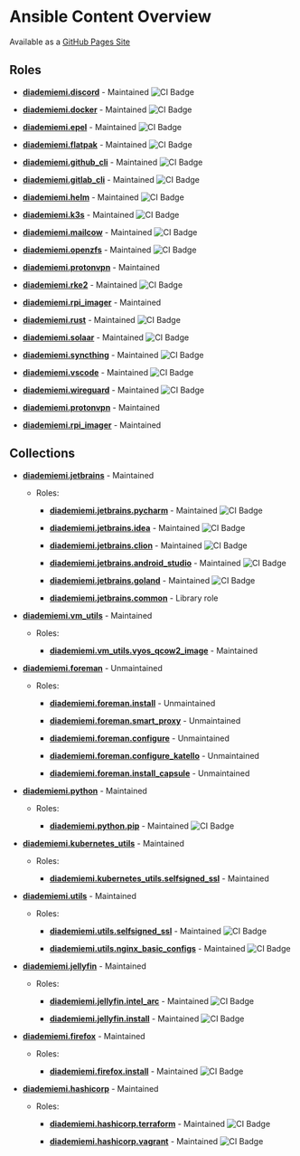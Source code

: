 # Ansible Content Overview

Available as a [GitHub Pages Site](https://diademiemi.github.io/ansible-content/)

## Roles

- [**diademiemi.discord**](https://github.com/diademiemi/ansible_role_discord) - Maintained  ![CI Badge](https://github.com/diademiemi/ansible_role_discord/actions/workflows/molecule.yml/badge.svg)

- [**diademiemi.docker**](https://github.com/diademiemi/ansible_role_docker) - Maintained  ![CI Badge](https://github.com/diademiemi/ansible_role_docker/actions/workflows/molecule.yml/badge.svg)

- [**diademiemi.epel**](https://github.com/diademiemi/ansible_role_epel) - Maintained  ![CI Badge](https://github.com/diademiemi/ansible_role_epel/actions/workflows/molecule.yml/badge.svg)

- [**diademiemi.flatpak**](https://github.com/diademiemi/ansible_role_flatpak) - Maintained  ![CI Badge](https://github.com/diademiemi/ansible_role_flatpak/actions/workflows/molecule.yml/badge.svg)

- [**diademiemi.github_cli**](https://github.com/diademiemi/ansible_role_github_cli) - Maintained  ![CI Badge](https://github.com/diademiemi/ansible_role_github_cli/actions/workflows/molecule.yml/badge.svg)

- [**diademiemi.gitlab_cli**](https://github.com/diademiemi/ansible_role_gitlab_cli) - Maintained  ![CI Badge](https://github.com/diademiemi/ansible_role_gitlab_cli/actions/workflows/molecule.yml/badge.svg)

- [**diademiemi.helm**](https://github.com/diademiemi/ansible_role_helm) - Maintained  ![CI Badge](https://github.com/diademiemi/ansible_role_helm/actions/workflows/molecule.yml/badge.svg)

- [**diademiemi.k3s**](https://github.com/diademiemi/ansible_role_k3s) - Maintained  ![CI Badge](https://github.com/diademiemi/ansible_role_k3s/actions/workflows/molecule.yml/badge.svg)

- [**diademiemi.mailcow**](https://github.com/diademiemi/ansible_role_mailcow) - Maintained  ![CI Badge](https://github.com/diademiemi/ansible_role_mailcow/actions/workflows/molecule.yml/badge.svg)

- [**diademiemi.openzfs**](https://github.com/diademiemi/ansible_role_openzfs) - Maintained  ![CI Badge](https://github.com/diademiemi/ansible_role_openzfs/actions/workflows/molecule.yml/badge.svg)

- [**diademiemi.protonvpn**](https://github.com/diademiemi/ansible_role_protonvpn) - Maintained 

- [**diademiemi.rke2**](https://github.com/diademiemi/ansible_role_rke2) - Maintained  ![CI Badge](https://github.com/diademiemi/ansible_role_rke2/actions/workflows/molecule.yml/badge.svg)

- [**diademiemi.rpi_imager**](https://github.com/diademiemi/ansible_role_rpi_imager) - Maintained 

- [**diademiemi.rust**](https://github.com/diademiemi/ansible_role_rust) - Maintained  ![CI Badge](https://github.com/diademiemi/ansible_role_rust/actions/workflows/molecule.yml/badge.svg)

- [**diademiemi.solaar**](https://github.com/diademiemi/ansible_role_solaar) - Maintained  ![CI Badge](https://github.com/diademiemi/ansible_role_solaar/actions/workflows/molecule.yml/badge.svg)

- [**diademiemi.syncthing**](https://github.com/diademiemi/ansible_role_syncthing) - Maintained  ![CI Badge](https://github.com/diademiemi/ansible_role_syncthing/actions/workflows/molecule.yml/badge.svg)

- [**diademiemi.vscode**](https://github.com/diademiemi/ansible_role_vscode) - Maintained  ![CI Badge](https://github.com/diademiemi/ansible_role_vscode/actions/workflows/molecule.yml/badge.svg)

- [**diademiemi.wireguard**](https://github.com/diademiemi/ansible_role_wireguard) - Maintained  ![CI Badge](https://github.com/diademiemi/ansible_role_wireguard/actions/workflows/molecule.yml/badge.svg)

- [**diademiemi.protonvpn**](https://github.com/diademiemi/ansible_role_protonvpn) - Maintained 

- [**diademiemi.rpi_imager**](https://github.com/diademiemi/ansible_role_rpi_imager) - Maintained 


## Collections

- [**diademiemi.jetbrains**](https://github.com/diademiemi/ansible_collection_diademiemi.jetbrains) - Maintained
  - Roles:
    
    - [**diademiemi.jetbrains.pycharm**](https://github.com/diademiemi/ansible_collection_diademiemi.jetbrains/tree/main/roles/pycharm) - Maintained  ![CI Badge](https://github.com/diademiemi/ansible_collection_diademiemi.jetbrains/actions/workflows/ansible-role-pycharm.yml/badge.svg)
    
    - [**diademiemi.jetbrains.idea**](https://github.com/diademiemi/ansible_collection_diademiemi.jetbrains/tree/main/roles/idea) - Maintained  ![CI Badge](https://github.com/diademiemi/ansible_collection_diademiemi.jetbrains/actions/workflows/ansible-role-idea.yml/badge.svg)
    
    - [**diademiemi.jetbrains.clion**](https://github.com/diademiemi/ansible_collection_diademiemi.jetbrains/tree/main/roles/clion) - Maintained  ![CI Badge](https://github.com/diademiemi/ansible_collection_diademiemi.jetbrains/actions/workflows/ansible-role-clion.yml/badge.svg)
    
    - [**diademiemi.jetbrains.android_studio**](https://github.com/diademiemi/ansible_collection_diademiemi.jetbrains/tree/main/roles/android_studio) - Maintained  ![CI Badge](https://github.com/diademiemi/ansible_collection_diademiemi.jetbrains/actions/workflows/ansible-role-android_studio.yml/badge.svg)
    
    - [**diademiemi.jetbrains.goland**](https://github.com/diademiemi/ansible_collection_diademiemi.jetbrains/tree/main/roles/goland) - Maintained  ![CI Badge](https://github.com/diademiemi/ansible_collection_diademiemi.jetbrains/actions/workflows/ansible-role-goland.yml/badge.svg)
    
    - [**diademiemi.jetbrains.common**](https://github.com/diademiemi/ansible_collection_diademiemi.jetbrains/tree/main/roles/common) - Library role 
    

- [**diademiemi.vm_utils**](https://github.com/diademiemi/ansible_collection_diademiemi.diademiemi.vm_utils) - Maintained
  - Roles:
    
    - [**diademiemi.vm_utils.vyos_qcow2_image**](https://github.com/diademiemi/ansible_collection_diademiemi.vm_utils/tree/main/roles/vyos_qcow2_image) - Maintained 
    

- [**diademiemi.foreman**](https://github.com/diademiemi/ansible_collection_diademiemi.foreman) - Unmaintained
  - Roles:
    
    - [**diademiemi.foreman.install**](https://github.com/diademiemi/ansible_collection_diademiemi.foreman/tree/main/roles/install) - Unmaintained 
    
    - [**diademiemi.foreman.smart_proxy**](https://github.com/diademiemi/ansible_collection_diademiemi.foreman/tree/main/roles/smart_proxy) - Unmaintained 
    
    - [**diademiemi.foreman.configure**](https://github.com/diademiemi/ansible_collection_diademiemi.foreman/tree/main/roles/configure) - Unmaintained 
    
    - [**diademiemi.foreman.configure_katello**](https://github.com/diademiemi/ansible_collection_diademiemi.foreman/tree/main/roles/configure_katello) - Unmaintained 
    
    - [**diademiemi.foreman.install_capsule**](https://github.com/diademiemi/ansible_collection_diademiemi.foreman/tree/main/roles/install_capsule) - Unmaintained 
    

- [**diademiemi.python**](https://github.com/diademiemi/ansible_collection_diademiemi.python) - Maintained
  - Roles:
    
    - [**diademiemi.python.pip**](https://github.com/diademiemi/ansible_collection_diademiemi.python/tree/main/roles/pip) - Maintained  ![CI Badge](https://github.com/diademiemi/ansible_collection_diademiemi.python/actions/workflows/ansible-role-pip.yml/badge.svg)
    

- [**diademiemi.kubernetes_utils**](https://github.com/diademiemi/ansible_collection_diademiemi.kubernetes_utils) - Maintained
  - Roles:
    
    - [**diademiemi.kubernetes_utils.selfsigned_ssl**](https://github.com/diademiemi/ansible_collection_diademiemi.kubernetes_utils/tree/main/roles/selfsigned_ssl) - Maintained 
    

- [**diademiemi.utils**](https://github.com/diademiemi/ansible_collection_diademiemi.utils) - Maintained
  - Roles:
    
    - [**diademiemi.utils.selfsigned_ssl**](https://github.com/diademiemi/ansible_collection_diademiemi.utils/tree/main/roles/selfsigned_ssl) - Maintained  ![CI Badge](https://github.com/diademiemi/ansible_collection_diademiemi.utils/actions/workflows/ansible-role-selfsigned_ssl.yml/badge.svg)
    
    - [**diademiemi.utils.nginx_basic_configs**](https://github.com/diademiemi/ansible_collection_diademiemi.utils/tree/main/roles/nginx_basic_configs) - Maintained  ![CI Badge](https://github.com/diademiemi/ansible_collection_diademiemi.utils/actions/workflows/ansible-role-nginx_basic_configs.yml/badge.svg)
    

- [**diademiemi.jellyfin**](https://github.com/diademiemi/ansible_collection_diademiemi.jellyfin) - Maintained
  - Roles:
    
    - [**diademiemi.jellyfin.intel_arc**](https://github.com/diademiemi/ansible_collection_diademiemi.jellyfin/tree/main/roles/intel_arc) - Maintained  ![CI Badge](https://github.com/diademiemi/ansible_collection_diademiemi.jellyfin/actions/workflows/ansible-role-intel_arc.yml/badge.svg)
    
    - [**diademiemi.jellyfin.install**](https://github.com/diademiemi/ansible_collection_diademiemi.jellyfin/tree/main/roles/install) - Maintained  ![CI Badge](https://github.com/diademiemi/ansible_collection_diademiemi.jellyfin/actions/workflows/ansible-role-install.yml/badge.svg)
    

- [**diademiemi.firefox**](https://github.com/diademiemi/ansible_collection_diademiemi.firefox) - Maintained
  - Roles:
    
    - [**diademiemi.firefox.install**](https://github.com/diademiemi/ansible_collection_diademiemi.firefox/tree/main/roles/install) - Maintained  ![CI Badge](https://github.com/diademiemi/ansible_collection_diademiemi.firefox/actions/workflows/ansible-role-install.yml/badge.svg)
    

- [**diademiemi.hashicorp**](https://github.com/diademiemi/ansible_collection_diademiemi.hashicorp) - Maintained
  - Roles:
    
    - [**diademiemi.hashicorp.terraform**](https://github.com/diademiemi/ansible_collection_diademiemi.hashicorp/tree/main/roles/terraform) - Maintained  ![CI Badge](https://github.com/diademiemi/ansible_collection_diademiemi.hashicorp/actions/workflows/ansible-role-terraform.yml/badge.svg)
    
    - [**diademiemi.hashicorp.vagrant**](https://github.com/diademiemi/ansible_collection_diademiemi.hashicorp/tree/main/roles/vagrant) - Maintained  ![CI Badge](https://github.com/diademiemi/ansible_collection_diademiemi.hashicorp/actions/workflows/ansible-role-vagrant.yml/badge.svg)
    


